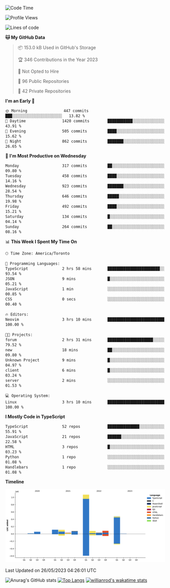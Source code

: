 <!--START_SECTION:waka-->
![Code Time](http://img.shields.io/badge/Code%20Time-346%20hrs%2026%20mins-blue)

![Profile Views](http://img.shields.io/badge/Profile%20Views-0-blue)

![Lines of code](https://img.shields.io/badge/From%20Hello%20World%20I%27ve%20Written-2.1%20million%20lines%20of%20code-blue)

**🐱 My GitHub Data** 

> 📦 153.0 kB Used in GitHub's Storage 
 > 
> 🏆 346 Contributions in the Year 2023
 > 
> 🚫 Not Opted to Hire
 > 
> 📜 96 Public Repositories 
 > 
> 🔑 42 Private Repositories 
 > 
**I'm an Early 🐤** 

```text
🌞 Morning                447 commits         ███░░░░░░░░░░░░░░░░░░░░░░   13.82 % 
🌆 Daytime                1420 commits        ███████████░░░░░░░░░░░░░░   43.91 % 
🌃 Evening                505 commits         ████░░░░░░░░░░░░░░░░░░░░░   15.62 % 
🌙 Night                  862 commits         ███████░░░░░░░░░░░░░░░░░░   26.65 % 
```
📅 **I'm Most Productive on Wednesday** 

```text
Monday                   317 commits         ██░░░░░░░░░░░░░░░░░░░░░░░   09.80 % 
Tuesday                  458 commits         ████░░░░░░░░░░░░░░░░░░░░░   14.16 % 
Wednesday                923 commits         ███████░░░░░░░░░░░░░░░░░░   28.54 % 
Thursday                 646 commits         █████░░░░░░░░░░░░░░░░░░░░   19.98 % 
Friday                   492 commits         ████░░░░░░░░░░░░░░░░░░░░░   15.21 % 
Saturday                 134 commits         █░░░░░░░░░░░░░░░░░░░░░░░░   04.14 % 
Sunday                   264 commits         ██░░░░░░░░░░░░░░░░░░░░░░░   08.16 % 
```


📊 **This Week I Spent My Time On** 

```text
🕑︎ Time Zone: America/Toronto

💬 Programming Languages: 
TypeScript               2 hrs 58 mins       ███████████████████████░░   93.54 % 
JSON                     9 mins              █░░░░░░░░░░░░░░░░░░░░░░░░   05.21 % 
JavaScript               1 min               ░░░░░░░░░░░░░░░░░░░░░░░░░   00.85 % 
CSS                      0 secs              ░░░░░░░░░░░░░░░░░░░░░░░░░   00.40 % 

🔥 Editors: 
Neovim                   3 hrs 10 mins       █████████████████████████   100.00 % 

🐱‍💻 Projects: 
forum                    2 hrs 31 mins       ████████████████████░░░░░   79.52 % 
new                      18 mins             ██░░░░░░░░░░░░░░░░░░░░░░░   09.80 % 
Unknown Project          9 mins              █░░░░░░░░░░░░░░░░░░░░░░░░   04.97 % 
client                   6 mins              █░░░░░░░░░░░░░░░░░░░░░░░░   03.24 % 
server                   2 mins              ░░░░░░░░░░░░░░░░░░░░░░░░░   01.53 % 

💻 Operating System: 
Linux                    3 hrs 10 mins       █████████████████████████   100.00 % 
```

**I Mostly Code in TypeScript** 

```text
TypeScript               52 repos            ██████████████░░░░░░░░░░░   55.91 % 
JavaScript               21 repos            ██████░░░░░░░░░░░░░░░░░░░   22.58 % 
HTML                     3 repos             █░░░░░░░░░░░░░░░░░░░░░░░░   03.23 % 
Python                   1 repo              ░░░░░░░░░░░░░░░░░░░░░░░░░   01.08 % 
Handlebars               1 repo              ░░░░░░░░░░░░░░░░░░░░░░░░░   01.08 % 
```



**Timeline**

![Lines of Code chart](https://raw.githubusercontent.com/wise-introvert/wise-introvert/master/assets/bar_graph.png)


 Last Updated on 26/05/2023 04:26:01 UTC
<!--END_SECTION:waka-->

![Anurag's GitHub stats](https://github-readme-stats.vercel.app/api?username=wise-introvert&count_private=true&show_icons=true)
[![Top Langs](https://github-readme-stats.vercel.app/api/top-langs/?username=wise-introvert&langs_count=10)](https://github.com/anuraghazra/github-readme-stats)
[![willianrod's wakatime stats](https://github-readme-stats.vercel.app/api/wakatime?username=wiseintrovert)](https://github.com/anuraghazra/github-readme-stats)
